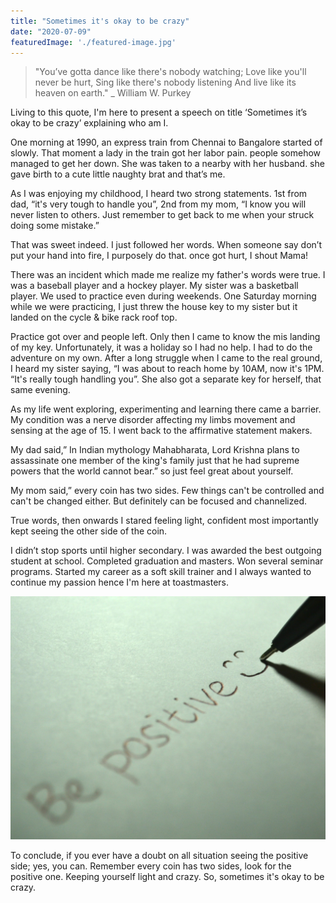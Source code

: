 ```yaml
---
title: "Sometimes it's okay to be crazy"
date: "2020-07-09"
featuredImage: './featured-image.jpg'
---
```


> "You’ve gotta dance like there's nobody watching;
Love like you'll never be hurt,
Sing like there's nobody listening
And live like its heaven on earth."
_ William W. Purkey

Living to this quote, I'm here to present a speech on title ‘Sometimes it’s okay to be crazy’ explaining who am I. 

One morning at 1990, an express train from Chennai to Bangalore started of slowly. That moment a lady in the train got her labor pain.  people somehow managed to get her down. She was taken to a nearby with her husband. she gave birth to a cute little naughty brat and that’s me.

As I was enjoying my childhood, I heard two strong statements. 1st from dad, “it's very tough to handle you”, 2nd from my mom, “I know you will never listen to others. Just remember to get back to me when your struck doing some mistake.”

That was sweet indeed. I just followed her words. When someone say don’t put your hand into fire, I purposely do that. once got hurt, I shout Mama!

There was an incident which made me realize my father's words were true. I was a baseball player and a hockey player. My sister was a basketball player. We used to practice even during weekends. One Saturday morning while we were practicing, I just threw the house key to my sister but it landed on the cycle & bike rack roof top. 

Practice got over and people left. Only then I came to know the mis landing of my key. Unfortunately, it was a holiday so I had no help. I had to do the adventure on my own. After a long struggle when I came to the real ground, I heard my sister saying, “I was about to reach home by 10AM, now it's 1PM. “It's really tough handling you”. She also got a separate key for herself, that same evening.

As my life went exploring, experimenting and learning there came a barrier. My condition was a nerve disorder affecting my limbs movement and sensing at the age of 15. I went back to the affirmative statement makers.

My dad said,” In Indian mythology Mahabharata, Lord Krishna plans to assassinate one member of the king's family just that he had supreme powers that the world cannot bear.” so just feel great about yourself.

My mom said,” every coin has two sides. Few things can't be controlled and can't be changed either. But definitely can be focused and channelized. 

True words, then onwards I stared feeling light, confident most importantly kept seeing the other side of the coin.

I didn’t stop sports until higher secondary. I was awarded the best outgoing student at school. Completed graduation and masters. Won several seminar programs. Started my career as a soft skill trainer and I always wanted to continue my passion hence I'm here at toastmasters.

![](./1.jpg)

To conclude, if you ever have a doubt on all situation seeing the positive side; yes, you can. Remember every coin has two sides, look for the positive one. Keeping yourself light and crazy. So, sometimes it's okay to be crazy.

